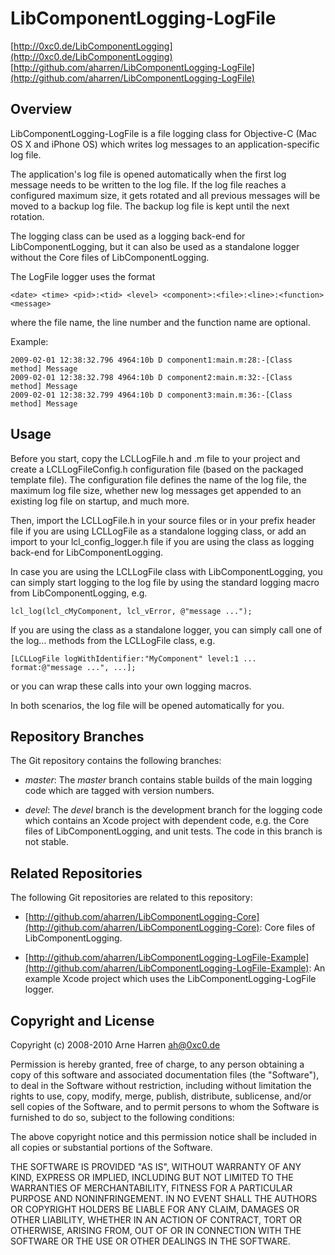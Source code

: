 

# LibComponentLogging-LogFile

[http://0xc0.de/LibComponentLogging](http://0xc0.de/LibComponentLogging)    
[http://github.com/aharren/LibComponentLogging-LogFile](http://github.com/aharren/LibComponentLogging-LogFile)


## Overview

LibComponentLogging-LogFile is a file logging class for Objective-C (Mac OS X
and iPhone OS) which writes log messages to an application-specific log file.

The application's log file is opened automatically when the first log message
needs to be written to the log file. If the log file reaches a configured
maximum size, it gets rotated and all previous messages will be moved to a
backup log file. The backup log file is kept until the next rotation.

The logging class can be used as a logging back-end for LibComponentLogging,
but it can also be used as a standalone logger without the Core files of
LibComponentLogging.

The LogFile logger uses the format

    <date> <time> <pid>:<tid> <level> <component>:<file>:<line>:<function> <message>

where the file name, the line number and the function name are optional.

Example:

    2009-02-01 12:38:32.796 4964:10b D component1:main.m:28:-[Class method] Message
    2009-02-01 12:38:32.798 4964:10b D component2:main.m:32:-[Class method] Message
    2009-02-01 12:38:32.799 4964:10b D component3:main.m:36:-[Class method] Message


## Usage

Before you start, copy the LCLLogFile.h and .m file to your project and create
a LCLLogFileConfig.h configuration file (based on the packaged template file).
The configuration file defines the name of the log file, the maximum log file
size, whether new log messages get appended to an existing log file on startup,
and much more.

Then, import the LCLLogFile.h in your source files or in your prefix header file
if you are using LCLLogFile as a standalone logging class, or add an import to
your lcl_config_logger.h file if you are using the class as logging back-end for
LibComponentLogging.

In case you are using the LCLLogFile class with LibComponentLogging, you can
simply start logging to the log file by using the standard logging macro from
LibComponentLogging, e.g.

    lcl_log(lcl_cMyComponent, lcl_vError, @"message ...");

If you are using the class as a standalone logger, you can simply call one of
the log... methods from the LCLLogFile class, e.g.

    [LCLLogFile logWithIdentifier:"MyComponent" level:1 ... format:@"message ...", ...];

or you can wrap these calls into your own logging macros.

In both scenarios, the log file will be opened automatically for you.


## Repository Branches

The Git repository contains the following branches:

* *master*: The *master* branch contains stable builds of the main logging code
  which are tagged with version numbers.

* *devel*: The *devel* branch is the development branch for the logging code
  which contains an Xcode project with dependent code, e.g. the Core files of
  LibComponentLogging, and unit tests. The code in this branch is not stable.


## Related Repositories

The following Git repositories are related to this repository: 

* [http://github.com/aharren/LibComponentLogging-Core](http://github.com/aharren/LibComponentLogging-Core):
  Core files of LibComponentLogging.

* [http://github.com/aharren/LibComponentLogging-LogFile-Example](http://github.com/aharren/LibComponentLogging-LogFile-Example):
  An example Xcode project which uses the LibComponentLogging-LogFile logger.


## Copyright and License

Copyright (c) 2008-2010 Arne Harren <ah@0xc0.de>

Permission is hereby granted, free of charge, to any person obtaining a copy
of this software and associated documentation files (the "Software"), to deal
in the Software without restriction, including without limitation the rights
to use, copy, modify, merge, publish, distribute, sublicense, and/or sell
copies of the Software, and to permit persons to whom the Software is
furnished to do so, subject to the following conditions:

The above copyright notice and this permission notice shall be included in
all copies or substantial portions of the Software.

THE SOFTWARE IS PROVIDED "AS IS", WITHOUT WARRANTY OF ANY KIND, EXPRESS OR
IMPLIED, INCLUDING BUT NOT LIMITED TO THE WARRANTIES OF MERCHANTABILITY,
FITNESS FOR A PARTICULAR PURPOSE AND NONINFRINGEMENT. IN NO EVENT SHALL THE
AUTHORS OR COPYRIGHT HOLDERS BE LIABLE FOR ANY CLAIM, DAMAGES OR OTHER
LIABILITY, WHETHER IN AN ACTION OF CONTRACT, TORT OR OTHERWISE, ARISING FROM,
OUT OF OR IN CONNECTION WITH THE SOFTWARE OR THE USE OR OTHER DEALINGS IN
THE SOFTWARE.

